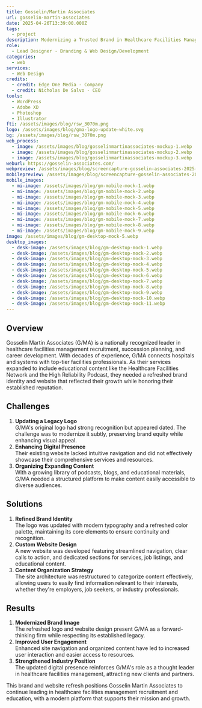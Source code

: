 ```yaml
---
title: Gosselin/Martin Associates
url: gosselin-martin-associates
date: 2025-04-26T13:39:00.000Z
tags:
  - project
description: Modernizing a Trusted Brand in Healthcare Facilities Management
role:
  - Lead Designer - Branding & Web Design/Development
categories:
  - web
services:
  - Web Design
credits:
  - credit: Edge One Media - Company
  - credit: Nicholas De Salvo - CEO
tools:
  - WordPress
  - Adobe XD
  - Photoshop
  - Illustrator
fti: /assets/images/blog/rsw_3070m.png
logo: /assets/images/blog/gma-logo-update-white.svg
bg: /assets/images/blog/rsw_3070m.png
web_process:
  - image: /assets/images/blog/gosselinmartinassociates-mockup-1.webp
  - image: /assets/images/blog/gosselinmartinassociates-mockup-2.webp
  - image: /assets/images/blog/gosselinmartinassociates-mockup-3.webp
weburl: https://gosselin-associates.com/
webpreview: /assets/images/blog/screencapture-gosselin-associates-2025-03-02-14_20_57.webp
mobilepreview: /assets/images/blog/screencapture-gosselin-associates-2025-03-02-15_23_22.webp
mobile_images:
  - mi-image: /assets/images/blog/gm-mobile-mock-1.webp
  - mi-image: /assets/images/blog/gm-mobile-mock-2.webp
  - mi-image: /assets/images/blog/gm-mobile-mock-3.webp
  - mi-image: /assets/images/blog/gm-mobile-mock-4.webp
  - mi-image: /assets/images/blog/gm-mobile-mock-5.webp
  - mi-image: /assets/images/blog/gm-mobile-mock-6.webp
  - mi-image: /assets/images/blog/gm-mobile-mock-7.webp
  - mi-image: /assets/images/blog/gm-mobile-mock-8.webp
  - mi-image: /assets/images/blog/gm-mobile-mock-9.webp
image: /assets/images/blog/gm-desktop-mock-5.webp
desktop_images:
  - desk-image: /assets/images/blog/gm-desktop-mock-1.webp
  - desk-image: /assets/images/blog/gm-desktop-mock-2.webp
  - desk-image: /assets/images/blog/gm-desktop-mock-3.webp
  - desk-image: /assets/images/blog/gm-desktop-mock-4.webp
  - desk-image: /assets/images/blog/gm-desktop-mock-5.webp
  - desk-image: /assets/images/blog/gm-desktop-mock-6.webp
  - desk-image: /assets/images/blog/gm-desktop-mock-7.webp
  - desk-image: /assets/images/blog/gm-desktop-mock-8.webp
  - desk-image: /assets/images/blog/gm-desktop-mock-9.webp
  - desk-image: /assets/images/blog/gm-desktop-mock-10.webp
  - desk-image: /assets/images/blog/gm-desktop-mock-11.webp
---
```

## **Overview**

Gosselin Martin Associates (G/MA) is a nationally recognized leader in healthcare facilities management recruitment, succession planning, and career development. With decades of experience, G/MA connects hospitals and systems with top-tier facilities professionals. As their services expanded to include educational content like the Healthcare Facilities Network and the High Reliability Podcast, they needed a refreshed brand identity and website that reflected their growth while honoring their established reputation.

## Challenges

1. **Updating a Legacy Logo**\
   G/MA's original logo had strong recognition but appeared dated. The challenge was to modernize it subtly, preserving brand equity while enhancing visual appeal.
2. **Enhancing Digital Presence**\
   Their existing website lacked intuitive navigation and did not effectively showcase their comprehensive services and resources.
3. **Organizing Expanding Content**\
   With a growing library of podcasts, blogs, and educational materials, G/MA needed a structured platform to make content easily accessible to diverse audiences.

## Solutions

1. **Refined Brand Identity**\
   The logo was updated with modern typography and a refreshed color palette, maintaining its core elements to ensure continuity and recognition.
2. **Custom Website Design**\
   A new website was developed featuring streamlined navigation, clear calls to action, and dedicated sections for services, job listings, and educational content.
3. **Content Organization Strategy**\
   The site architecture was restructured to categorize content effectively, allowing users to easily find information relevant to their interests, whether they're employers, job seekers, or industry professionals.

## Results

1. **Modernized Brand Image**\
   The refreshed logo and website design present G/MA as a forward-thinking firm while respecting its established legacy.
2. **Improved User Engagement**\
   Enhanced site navigation and organized content have led to increased user interaction and easier access to resources.
3. **Strengthened Industry Position**\
   The updated digital presence reinforces G/MA's role as a thought leader in healthcare facilities management, attracting new clients and partners.

This brand and website refresh positions Gosselin Martin Associates to continue leading in healthcare facilities management recruitment and education, with a modern platform that supports their mission and growth.

